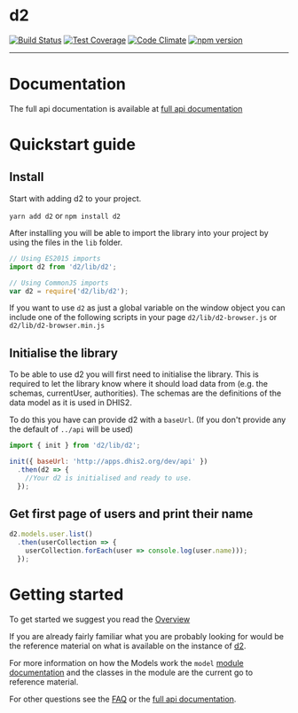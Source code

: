 # d2

[![Build Status](https://travis-ci.org/dhis2/d2.svg?branch=v25)](https://travis-ci.org/dhis2/d2)
[![Test Coverage](https://codeclimate.com/github/dhis2/d2/badges/coverage.svg)](https://codeclimate.com/github/dhis2/d2/coverage)
[![Code Climate](https://codeclimate.com/github/dhis2/d2/badges/gpa.svg)](https://codeclimate.com/github/dhis2/d2)
[![npm version](https://badge.fury.io/js/d2.svg)](https://badge.fury.io/js/d2)

----

# Documentation
The full api documentation is available at [full api documentation](https://dhis2.github.io/d2)

# Quickstart  guide

## Install

Start with adding d2 to your project.

`yarn add d2` or `npm install d2`

After installing you will be able to import the library into your project by using the files in the `lib` folder.

```js
// Using ES2015 imports
import d2 from 'd2/lib/d2';

// Using CommonJS imports
var d2 = require('d2/lib/d2');
```

If you want to use `d2` as just a global variable on the window object you can include one of the following scripts in
your page `d2/lib/d2-browser.js` or `d2/lib/d2-browser.min.js`


## Initialise the library
To be able to use d2 you will first need to initialise the library. This is required to let the library know
where it should load data from (e.g. the schemas, currentUser, authorities). The schemas are the definitions of the data model as it is used in DHIS2.

To do this you have can provide d2 with a `baseUrl`. (If you don't provide any the default of `../api` will be used)

```js
import { init } from 'd2/lib/d2';

init({ baseUrl: 'http://apps.dhis2.org/dev/api' })
  .then(d2 => {
    //Your d2 is initialised and ready to use.
  });
```

## Get first page of users and print their name
```js
d2.models.user.list()
  .then(userCollection => {
    userCollection.forEach(user => console.log(user.name)));
  });
```

# Getting started

To get started we suggest you read the [Overview](https://dhis2.github.io/d2/docs/tutorial-overview.html)

If you are already fairly familiar what you are probably looking for would be the reference material on what is available
on the instance of [d2](https://dhis2.github.io/d2/docs/module-d2.init-d2.html).

For more information on how the Models work the `model` [module documentation](https://dhis2.github.io/d2/docs/module-model.html) and
the classes in the module are the current go to reference material.

For other questions see the [FAQ](https://dhis2.github.io/d2/docs/tutorial-FAQ.html) or the [full api documentation](https://dhis2.github.io/d2).
